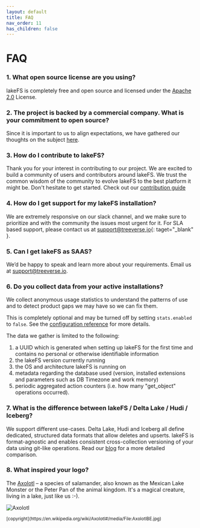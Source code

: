 ```yaml
---
layout: default
title: FAQ
nav_order: 11
has_children: false
---
```


# FAQ

### 1. What open source license are you using?
lakeFS is completely free and open source and licensed under the [Apache 2.0](https://www.apache.org/licenses/LICENSE-2.0) License.

### 2. The project is backed by a commercial company. What is your commitment to open source?
Since it is important to us to align expectations, we have gathered our thoughts on the subject [here](https://lakefs.io/blog).

### 3. How do I contribute to lakeFS?
Thank you for your interest in contributing to our project. We are excited to build a community of users and contributors around lakeFS. We trust the common wisdom of the community to evolve lakeFS to the best platform it might be. Don't hesitate to get started. Check out our [contribution guide](contributing.md)

### 4. How do I get support for my lakeFS installation?
We are extremely responsive on our slack channel, and we make sure to prioritize and with the community the issues most urgent for it. For SLA based support, please contact us at [support@treeverse,io](mailto:support@lakefs.io){: taget="_blank" }.

### 5. Can I get lakeFS as SAAS?
We’d be happy to speak and learn more about your requirements. Email us at [support@treeverse.io](mailto:support@treeverse.io).

### 6. Do you collect data from your active installations?
We collect anonymous usage statistics to understand the patterns of use and to detect product gaps we may have so we can fix them.

This is completely optional and may be turned off by setting `stats.enabled` to `false`. See the [configuration reference](reference/configuration.md#reference) for more details.

The data we gather is limited to the following:
1. a UUID which is generated when setting up lakeFS for the first time and contains no personal or otherwise identifiable information
1. the lakeFS version currently running
1. the OS and architecture lakeFS is running on
1. metadata regarding the database used (version, installed extensions and parameters such as DB Timezone and work memory)
1. periodic aggregated action counters (i.e. how many "get_object" operations occurred).

### 7. What is the difference between lakeFS / Delta Lake /  Hudi / Iceberg?
We support different use-cases. Delta Lake, Hudi and Iceberg all define dedicated, structured data formats that allow deletes and upserts. lakeFS is format-agnostic and enables consistent cross-collection versioning of your data using git-like operations.  Read our [blog](https://lakefs.io/2020/08/10/data-versioning/) for a more detailed comparison. 

### 8. What inspired your logo?
The [Axolotl](https://en.wikipedia.org/wiki/Axolotl) – a species of salamander, also known as the Mexican Lake Monster or the Peter Pan of the animal kingdom. It's a magical creature, living in a lake, just like us :-).

![Axolotl](https://upload.wikimedia.org/wikipedia/commons/f/f6/AxolotlBE.jpg)

<small>
    [copyright](https://en.wikipedia.org/wiki/Axolotl#/media/File:AxolotlBE.jpg)
</small>
